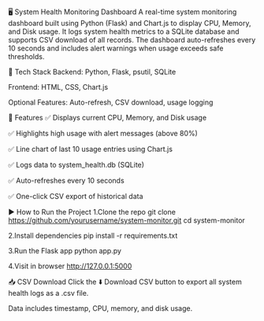 🖥️ System Health Monitoring Dashboard
A real-time system monitoring dashboard built using Python (Flask) and Chart.js to display CPU, Memory, and Disk usage. It logs system health metrics to a SQLite database and supports CSV download of all records. The dashboard auto-refreshes every 10 seconds and includes alert warnings when usage exceeds safe thresholds.

🔧 Tech Stack
Backend: Python, Flask, psutil, SQLite

Frontend: HTML, CSS, Chart.js

Optional Features: Auto-refresh, CSV download, usage logging

🚀 Features
✅ Displays current CPU, Memory, and Disk usage

✅ Highlights high usage with alert messages (above 80%)

✅ Line chart of last 10 usage entries using Chart.js

✅ Logs data to system_health.db (SQLite)

✅ Auto-refreshes every 10 seconds

✅ One-click CSV export of historical data

▶️ How to Run the Project
1.Clone the repo
git clone https://github.com/yourusername/system-monitor.git
cd system-monitor

2.Install dependencies
pip install -r requirements.txt

3.Run the Flask app
python app.py

4.Visit in browser
http://127.0.0.1:5000

📥 CSV Download
Click the ⬇️ Download CSV button to export all system health logs as a .csv file.

Data includes timestamp, CPU, memory, and disk usage.

